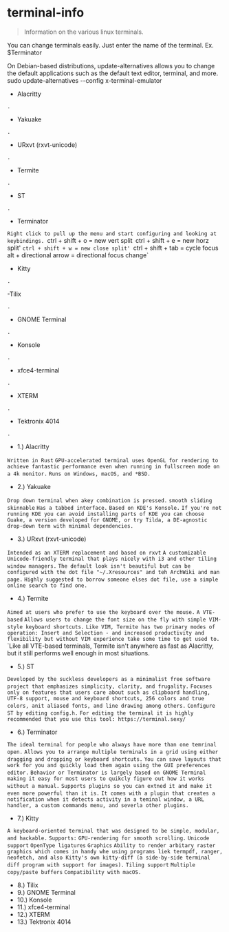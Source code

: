 # terminal-info

> Information on the various linux terminals.

You can change terminals easily. Just enter the name of the terminal.
Ex. $Terminator

On Debian-based distributions, update-alternatives allows you to change the default applications such as the default text editor, terminal, and more. 
sudo update-alternatives --config x-terminal-emulator


- Alacritty

`.`

- Yakuake

`.`

- URxvt (rxvt-unicode)

`.`

- Termite

`.`

- ST

`.`

- Terminator

`Right click to pull up the menu and start configuring and looking at keybindings.
`ctrl + shift + o = new vert split`
`ctrl + shift + e = new horz split'
`ctrl + shift + w = new close split'
`ctrl + shift + tab = cycle focus`
`alt + directional arrow = directional focus change`

- Kitty

`.`

-Tilix

`.`

- GNOME Terminal

`.`

- Konsole

`.`

- xfce4-terminal

`.`

- XTERM

`.`

- Tektronix 4014

`.`

- 1.) Alacritty

`Written in Rust`
`GPU-accelerated terminal uses OpenGL for rendering to achieve fantastic performance even when running in fullscreen mode on a 4k monitor.`
`Runs on Windows, macOS, and *BSD.`

- 2.) Yakuake

`Drop down terminal when akey combination is pressed.`
`smooth sliding`
`skinnable`
`Has a tabbed interface.`
`Based on KDE's Konsole.`
`If you're not running KDE you can avoid installing parts of KDE you can choose Guake, a version developed for GNOME, or try Tilda, a DE-agnostic drop-down term with minimal dependencies.`

- 3.) URxvt (rxvt-unicode)

`Intended as an XTERM replacement and based on rxvt`
`A customizable Unicode-friendly terminal that plays nicely with i3 and other tiling window managers.`
`The default look isn't beautiful but can be configured with the dot file "~/.Xresources" and teh ArchWiki and man page.`
`Highly suggested to borrow someone elses dot file, use a simple online search to find one.`

- 4.) Termite

`Aimed at users who prefer to use the keyboard over the mouse.`
`A VTE-based`
`Allows users to change the font size on the fly with simple VIM-style keyboard shortcuts.`
`Like VIM, Termite has two primary modes of operation: Insert and Selection - and increased productivity and flexibility but without VIM experience take some time to get used to.`
`Like all VTE-based terminals, Termite isn't anywhere as fast as Alacritty, but it still performs well enough in most situations.

- 5.) ST

`Developed by the suckless developers as a minimalist free software project that emphasizes simplicity, clarity, and frugality.`
`Focuses only on features that users care about such as clipboard handling, UTF-8 support, mouse and keyboard shortcuts, 256 colors and true colors, anit aliased fonts, and line drawing among others.`
`Configure ST by editing config.h.`
`For editing the terminal it is highly recommended that you use this tool: https://terminal.sexy/`

- 6.) Terminator

`The ideal terminal for people who always have more than one temrinal open.`
`Allows you to arrange multiple terminals in a grid using either dragging and dropping or keyboard shortcuts.`
`You can save layouts that work for you and quickly load them again using the GUI preferences editor.`
`Behavior or Terminator is largely based on GNOME Terminal making it easy for most users to quikcly figure out how it works without a manual.`
`Supports plugins so you can extned it and make it even more powerful than it is.`
`It comes with a plugin that creates a notification when it detects activity in a teminal window, a URL handler, a custom commands menu, and severla other plugins.`

- 7.) Kitty

`A keyboard-oriented terminal that was designed to be simple, modular, and hackable.`
`Supports:`
`GPU-rendering for smooth scrolling.`
`Unicode support`
`OpenType ligatures`
`Graphics`
`Ability to render arbitary raster graphics which comes in handy whe using programs liek termpdf, ranger, neofetch, and also Kitty's own kitty-diff (a side-by-side terminal diff program with support for images).`
`Tiling support`
`Multiple copy/paste buffers`
`Compatibility with macOS.`

- 8.) Tilix
- 9.) GNOME Terminal
- 10.) Konsole
- 11.) xfce4-terminal
- 12.) XTERM
- 13.) Tektronix 4014
